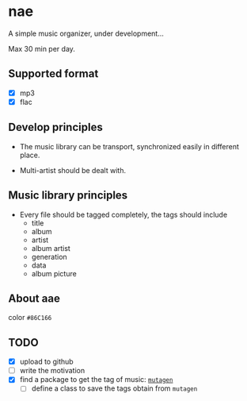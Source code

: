 # nae

A simple music organizer, under development...

Max 30 min per day.

## Supported format

- [x] mp3
- [x] flac

## Develop principles

- The music library can be transport, synchronized easily in different place.

- Multi-artist should be dealt with.

## Music library principles

- Every file should be tagged completely, the tags should include
  - title
  - album
  - artist
  - album artist
  - generation
  - data
  - album picture

## About aae

color `#86C166`

## TODO

- [x] upload to github
- [ ] write the motivation
- [x] find a package to get the tag of music: [`mutagen`](https://mutagen.readthedocs.io/en/latest/index.html)
  - [ ] define a class to save the tags obtain from `mutagen`
